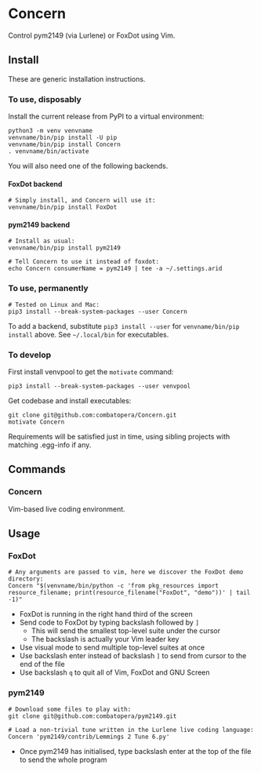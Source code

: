 # Concern
Control pym2149 (via Lurlene) or FoxDot using Vim.

## Install
These are generic installation instructions.

### To use, disposably
Install the current release from PyPI to a virtual environment:
```
python3 -m venv venvname
venvname/bin/pip install -U pip
venvname/bin/pip install Concern
. venvname/bin/activate
```
You will also need one of the following backends.

#### FoxDot backend
```
# Simply install, and Concern will use it:
venvname/bin/pip install FoxDot
```

#### pym2149 backend
```
# Install as usual:
venvname/bin/pip install pym2149

# Tell Concern to use it instead of foxdot:
echo Concern consumerName = pym2149 | tee -a ~/.settings.arid
```

### To use, permanently
```
# Tested on Linux and Mac:
pip3 install --break-system-packages --user Concern
```
To add a backend, substitute `pip3 install --user` for `venvname/bin/pip install` above.
See `~/.local/bin` for executables.

### To develop
First install venvpool to get the `motivate` command:
```
pip3 install --break-system-packages --user venvpool
```
Get codebase and install executables:
```
git clone git@github.com:combatopera/Concern.git
motivate Concern
```
Requirements will be satisfied just in time, using sibling projects with matching .egg-info if any.

## Commands

### Concern
Vim-based live coding environment.

## Usage

### FoxDot
```
# Any arguments are passed to vim, here we discover the FoxDot demo directory:
Concern "$(venvname/bin/python -c 'from pkg_resources import resource_filename; print(resource_filename("FoxDot", "demo"))' | tail -1)"
```
* FoxDot is running in the right hand third of the screen
* Send code to FoxDot by typing backslash followed by `]`
    * This will send the smallest top-level suite under the cursor
    * The backslash is actually your Vim leader key
* Use visual mode to send multiple top-level suites at once
* Use backslash enter instead of backslash `]` to send from cursor to the end of the file
* Use backslash `q` to quit all of Vim, FoxDot and GNU Screen

### pym2149
```
# Download some files to play with:
git clone git@github.com:combatopera/pym2149.git

# Load a non-trivial tune written in the Lurlene live coding language:
Concern 'pym2149/contrib/Lemmings 2 Tune 6.py'
```
* Once pym2149 has initialised, type backslash enter at the top of the file to send the whole program
